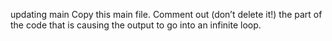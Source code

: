 updating main
Copy this main file. Comment out (don’t delete it!) the part of the code that is causing the output to go into an infinite loop.
